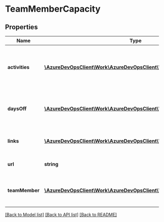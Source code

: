 # TeamMemberCapacity

## Properties
Name | Type | Description | Notes
------------ | ------------- | ------------- | -------------
**activities** | [**\AzureDevOpsClient\Work\AzureDevOpsClient\Work\Model\Activity[]**](Activity.md) | Collection of capacities associated with the team member | [optional] 
**daysOff** | [**\AzureDevOpsClient\Work\AzureDevOpsClient\Work\Model\DateRange[]**](DateRange.md) | The days off associated with the team member | [optional] 
**links** | [**\AzureDevOpsClient\Work\AzureDevOpsClient\Work\Model\ReferenceLinks**](ReferenceLinks.md) | Collection of links relevant to resource | [optional] 
**url** | **string** | Full http link to the resource | [optional] 
**teamMember** | [**\AzureDevOpsClient\Work\AzureDevOpsClient\Work\Model\Member**](Member.md) | Shallow Ref to the associated team member | [optional] 

[[Back to Model list]](../README.md#documentation-for-models) [[Back to API list]](../README.md#documentation-for-api-endpoints) [[Back to README]](../README.md)


